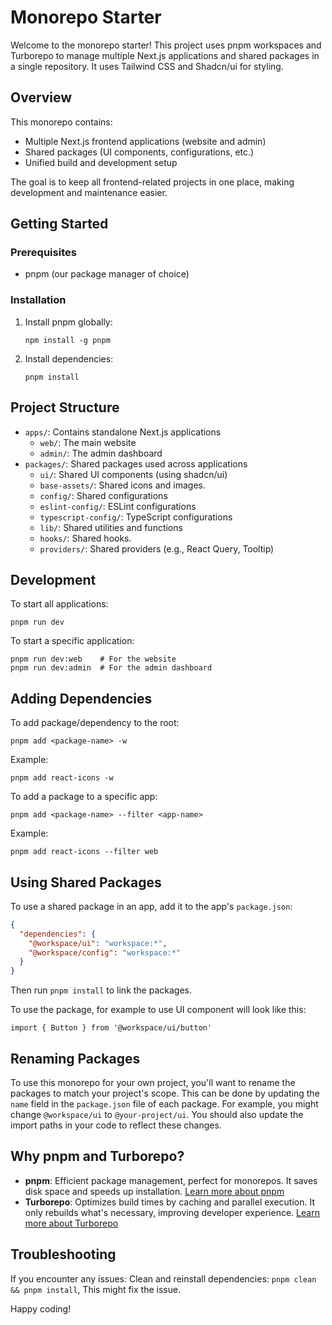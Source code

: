 # Monorepo Starter

Welcome to the monorepo starter! This project uses pnpm workspaces and Turborepo to manage multiple Next.js applications and shared packages in a single repository. It uses Tailwind CSS and Shadcn/ui for styling.

## Overview

This monorepo contains:

- Multiple Next.js frontend applications (website and admin)
- Shared packages (UI components, configurations, etc.)
- Unified build and development setup

The goal is to keep all frontend-related projects in one place, making development and maintenance easier.

## Getting Started

### Prerequisites

- pnpm (our package manager of choice)

### Installation

1. Install pnpm globally:

   ```
   npm install -g pnpm
   ```

2. Install dependencies:
   ```
   pnpm install
   ```

## Project Structure

- `apps/`: Contains standalone Next.js applications
  - `web/`: The main website
  - `admin/`: The admin dashboard
- `packages/`: Shared packages used across applications
  - `ui/`: Shared UI components (using shadcn/ui)
  - `base-assets/`: Shared icons and images.
  - `config/`: Shared configurations
  - `eslint-config/`: ESLint configurations
  - `typescript-config/`: TypeScript configurations
  - `lib/`: Shared utilities and functions
  - `hooks/`: Shared hooks.
  - `providers/`: Shared providers (e.g., React Query, Tooltip)

## Development

To start all applications:

```
pnpm run dev
```

To start a specific application:

```
pnpm run dev:web    # For the website
pnpm run dev:admin  # For the admin dashboard
```

## Adding Dependencies

To add package/dependency to the root:

```
pnpm add <package-name> -w
```

Example:

```
pnpm add react-icons -w
```

To add a package to a specific app:

```
pnpm add <package-name> --filter <app-name>
```

Example:

```
pnpm add react-icons --filter web
```

## Using Shared Packages

To use a shared package in an app, add it to the app's `package.json`:

```json
{
  "dependencies": {
    "@workspace/ui": "workspace:*",
    "@workspace/config": "workspace:*"
  }
}
```

Then run `pnpm install` to link the packages.

To use the package, for example to use UI component will look like this:

```
import { Button } from '@workspace/ui/button'
```

## Renaming Packages

To use this monorepo for your own project, you'll want to rename the packages to match your project's scope. This can be done by updating the `name` field in the `package.json` file of each package. For example, you might change `@workspace/ui` to `@your-project/ui`. You should also update the import paths in your code to reflect these changes.

## Why pnpm and Turborepo?

- **pnpm**: Efficient package management, perfect for monorepos. It saves disk space and speeds up installation. [Learn more about pnpm](https://pnpm.io/)
- **Turborepo**: Optimizes build times by caching and parallel execution. It only rebuilds what's necessary, improving developer experience. [Learn more about Turborepo](https://turbo.build/repo)

## Troubleshooting

If you encounter any issues:
Clean and reinstall dependencies: `pnpm clean && pnpm install`,
This might fix the issue.

Happy coding!
